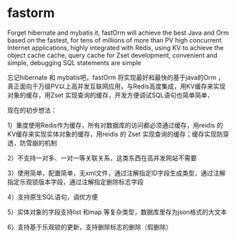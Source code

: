# fastorm
Forget hibernate and mybatis it, fastOrm will achieve the best Java and Orm based on the fastest, for tens of millions of more than PV high concurrent Internet applications, highly integrated with Redis, using KV to achieve the object cache cache, query cache for Zset development, convenient and simple, debugging SQL statements are simple


忘记hibernate 和 mybatis吧，fastOrm 将实现最好和最快的基于java的Orm ，真正面向千万级PV以上高并发互联网应用，与Redis高度集成，用KV缓存来实现对象的缓存，用Zset 实现查询的缓存，开发方便调试SQL语句也简单简单，

现在的初步想法：

1）重度使用Redis作为缓存，所有对数据库的访问都必须通过缓存，用reidis 的 KV缓存来实现实体对象的缓存，用reidis 的 Zset 实现查询的缓存；缓存实现防穿透，防雪崩的机制

2）不支持一对多、一对一等关联关系，这类东西在高并发网站不需要

3）使用简单，配置简单，无xml文件，通过注解指定ID字段生成类型，通过注解指定乐观锁版本字段，通过注解指定删除标志字段

4）支持原生SQL语句，调优方便

5）实体对象的字段支持list 和map 等复杂类型，数据库里存为json格式的大文本

6）支持基于乐观锁的更新，支持删除标志的删除（假删除）


